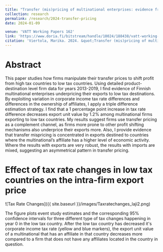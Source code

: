 ```yaml
---
title: "Transfer (mis)pricing of multinational enterprises: evidence from Finland"
collection: research
permalink: /research/2024-transfer-pricing
date: 2024-01-09

venue: 'VATT Working Papers 162'
link: 'https://www.doria.fi/bitstream/handle/10024/188438/vatt-working-papers-162-transfer-mis-pricing-of-multinational-enterprises--evidence-from-finland.pdf'
citation: 'Viertola, Marika. 2024. &quot;Transfer (mis)pricing of multinational enterprises: evidence from Finland.&quot; <i>VATT Working Papers 162</i>'
---
```


# Abstract
This paper studies how firms manipulate their transfer prices to shift profit from high tax countries to low tax countries. Using detailed product-destination level firm data for years 2013-2019, I find evidence of Finnish multinational enterprises underpricing their exports to low tax destinations. By exploiting variation in corporate income tax rate differences and differences in the ownership of affiliates, I apply a triple difference estimation strategy. I find that a 1 percentage point increase in tax rate difference decreases export unit value by 1.2% among multinational firms exporting to low tax countries. My results suggest firms use transfer pricing as a complement channel, as firms more prone to other profit shifting mechanisms also underprice their exports more. Also, I provide evidence that transfer mispricing is concentrated in exports destined to countries where the multinational’s affiliate has a higher level of economic activity. Where the results with exports are very robust, the results with imports are mixed, suggesting an asymmetrical pattern in transfer pricing.

# Effect of tax rate changes in low tax countries on the intra-firm export price
![Tax Rate Changes]({{ site.baseurl }}/images/Taxratechanges_laji2.png)

The figure plots event study estimates and the corresponding 95% confidence intervals for three different type of tax changes happening in year 0 in the low tax country. After the low tax country has decreased it's corporate income tax rate (yellow and blue markers), the export unit value of a multinational that has an affiliate in that country decreases more compared to a firm that does not have any affiliates located in the country in question.


